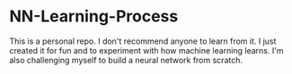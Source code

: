 # NN-Learning-Process
This is a personal repo. I don't recommend anyone to learn from it. I just created it for fun and to experiment with how machine learning learns. I'm also challenging myself to build a neural network from scratch.
